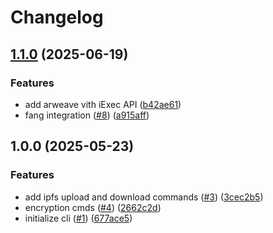 # Changelog

## [1.1.0](https://github.com/thewhitewizard/web3data-cli/compare/v1.0.0...v1.1.0) (2025-06-19)


### Features

* add arweave vith iExec API ([b42ae61](https://github.com/thewhitewizard/web3data-cli/commit/b42ae61a03f9fb246b3dee0bde0d2ac4783e7f9b))
* fang integration ([#8](https://github.com/thewhitewizard/web3data-cli/issues/8)) ([a915aff](https://github.com/thewhitewizard/web3data-cli/commit/a915aff2455ea1641e5529e22eed1dde92b7e269))

## 1.0.0 (2025-05-23)


### Features

* add ipfs upload and download commands ([#3](https://github.com/thewhitewizard/web3data-cli/issues/3)) ([3cec2b5](https://github.com/thewhitewizard/web3data-cli/commit/3cec2b573cce6fb4718613c7e79d2d9e6ea087bd))
* encryption cmds ([#4](https://github.com/thewhitewizard/web3data-cli/issues/4)) ([2662c2d](https://github.com/thewhitewizard/web3data-cli/commit/2662c2def91c4184b9d65c7f62234cc72c8ba0f7))
* initialize cli ([#1](https://github.com/thewhitewizard/web3data-cli/issues/1)) ([677ace5](https://github.com/thewhitewizard/web3data-cli/commit/677ace52272351cceff841b79e2223e07ae72e3d))
